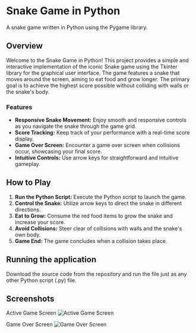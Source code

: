 # Snake Game in Python
A snake game written in Python using the Pygame library.

## Overview

Welcome to the Snake Game in Python! This project provides a simple and interactive implementation of the iconic Snake game using the Tkinter library for the graphical user interface. The game features a snake that moves around the screen, aiming to eat food and grow longer. The primary goal is to achieve the highest score possible without colliding with walls or the snake's body.

### Features

- **Responsive Snake Movement:** Enjoy smooth and responsive controls as you navigate the snake through the game grid.
- **Score Tracking:** Keep track of your performance with a real-time score display.
- **Game Over Screen:** Encounter a game over screen when collisions occur, showcasing your final score.
- **Intuitive Controls:** Use arrow keys for straightforward and intuitive gameplay.

## How to Play

1. **Run the Python Script:** Execute the Python script to launch the game.
2. **Control the Snake:** Utilize arrow keys to direct the snake in different directions.
3. **Eat to Grow:** Consume the red food items to grow the snake and increase your score.
4. **Avoid Collisions:** Steer clear of collisions with walls and the snake's own body.
5. **Game End:** The game concludes when a collision takes place.

## Running the application

Download the source code from the repository and run the file just as any other Python script (.py) file.

## Screenshots

Active Game Screen
![Active Game Screen](https://github.com/DcMnh/Python-Snake-Game/assets/124702144/33914e58-9d56-4021-8b85-c37c47fb786f)


Game Over Screen
![Game Over Screen](https://github.com/DcMnh/Python-Snake-Game/assets/124702144/db6825a7-7fa7-4114-8235-7790f9b20ed3)


